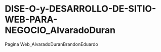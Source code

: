 # DISE-O-y-DESARROLLO-DE-SITIO-WEB-PARA-NEGOCIO_AlvaradoDuran
Pagina Web_AlvaradoDuranBrandonEduardo
